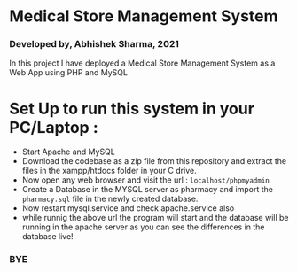 # Medical Store Management System
### Developed by, Abhishek Sharma, 2021
In this project I have deployed a Medical Store Management System as a Web App using PHP and MySQL

 # Set Up to run this system in your PC/Laptop :
- Start Apache and MySQL 
- Download the codebase as a zip file from this repository and extract the files in the xampp/htdocs folder in your C drive.
- Now open any web browser and visit the url : `localhost/phpmyadmin`
- Create a Database in the MYSQL server as pharmacy and import the `pharmacy.sql` file in the newly created database.
- Now restart mysql.service and check apache.service also  
- while runnig the above url the program will start and the database will be running in the apache server as you can see the differences in the database live!

### BYE
